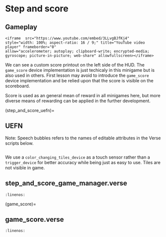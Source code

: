 # Step and score

## Gameplay

```{raw} html
<iframe  src="https://www.youtube.com/embed/3LLvgBJfKj4" 
style="width: 100%; aspect-ratio: 16 / 9;" title="YouTube video player" frameborder="0" 
allow="accelerometer; autoplay; clipboard-write; encrypted-media; gyroscope; picture-in-picture; web-share" allowfullscreen></iframe>
```

We can see a custom score printout on the left side of the HUD. The `game_score` device implementation is just techicaly in this minigame but is also used in others. First lesson may avoid to introduce the `game_score` device implementation and be relied upon that the score is visible on the scoreboard.

Score is used as an general mean of reward in all minigames here, but more diverse means of rewarding can be applied in the further development. 

(step_and_score_uefn)=
## UEFN

Note: Speech bubbles refers to the names of editable attributes in the Verse scripts below. 

```{thumbnail} step_and_score_editor.svg
```

We use a `color_changing_tiles_device` as a touch sensor rather than a `trigger_device` for better accuracy while being just as easy to use. Tiles are not visible in game.

## step_and_score_game_manager.verse
```{literalinclude} ../_code_samples/step_and_score_game_manager.verse
:linenos:
```

(game_score)=
## game_score.verse
```{literalinclude} ../_code_samples/game_score.verse
:linenos:
```